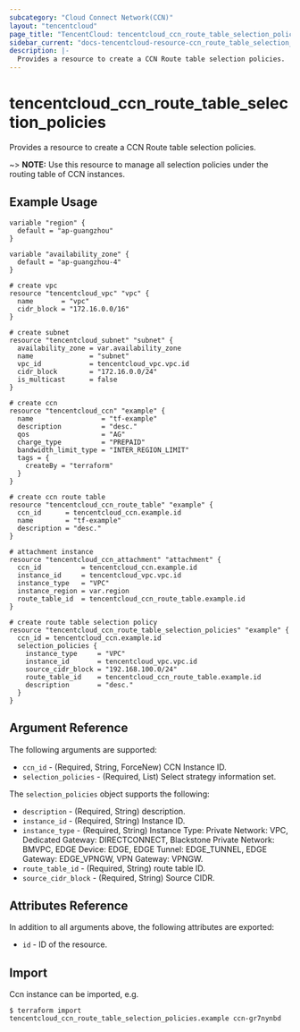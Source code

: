 ```yaml
---
subcategory: "Cloud Connect Network(CCN)"
layout: "tencentcloud"
page_title: "TencentCloud: tencentcloud_ccn_route_table_selection_policies"
sidebar_current: "docs-tencentcloud-resource-ccn_route_table_selection_policies"
description: |-
  Provides a resource to create a CCN Route table selection policies.
---
```


# tencentcloud_ccn_route_table_selection_policies

Provides a resource to create a CCN Route table selection policies.

~> **NOTE:** Use this resource to manage all selection policies under the routing table of CCN instances.

## Example Usage

```hcl
variable "region" {
  default = "ap-guangzhou"
}

variable "availability_zone" {
  default = "ap-guangzhou-4"
}

# create vpc
resource "tencentcloud_vpc" "vpc" {
  name       = "vpc"
  cidr_block = "172.16.0.0/16"
}

# create subnet
resource "tencentcloud_subnet" "subnet" {
  availability_zone = var.availability_zone
  name              = "subnet"
  vpc_id            = tencentcloud_vpc.vpc.id
  cidr_block        = "172.16.0.0/24"
  is_multicast      = false
}

# create ccn
resource "tencentcloud_ccn" "example" {
  name                 = "tf-example"
  description          = "desc."
  qos                  = "AG"
  charge_type          = "PREPAID"
  bandwidth_limit_type = "INTER_REGION_LIMIT"
  tags = {
    createBy = "terraform"
  }
}

# create ccn route table
resource "tencentcloud_ccn_route_table" "example" {
  ccn_id      = tencentcloud_ccn.example.id
  name        = "tf-example"
  description = "desc."
}

# attachment instance
resource "tencentcloud_ccn_attachment" "attachment" {
  ccn_id          = tencentcloud_ccn.example.id
  instance_id     = tencentcloud_vpc.vpc.id
  instance_type   = "VPC"
  instance_region = var.region
  route_table_id  = tencentcloud_ccn_route_table.example.id
}

# create route table selection policy
resource "tencentcloud_ccn_route_table_selection_policies" "example" {
  ccn_id = tencentcloud_ccn.example.id
  selection_policies {
    instance_type     = "VPC"
    instance_id       = tencentcloud_vpc.vpc.id
    source_cidr_block = "192.168.100.0/24"
    route_table_id    = tencentcloud_ccn_route_table.example.id
    description       = "desc."
  }
}
```

## Argument Reference

The following arguments are supported:

* `ccn_id` - (Required, String, ForceNew) CCN Instance ID.
* `selection_policies` - (Required, List) Select strategy information set.

The `selection_policies` object supports the following:

* `description` - (Required, String) description.
* `instance_id` - (Required, String) Instance ID.
* `instance_type` - (Required, String) Instance Type: Private Network: VPC, Dedicated Gateway: DIRECTCONNECT, Blackstone Private Network: BMVPC, EDGE Device: EDGE, EDGE Tunnel: EDGE_TUNNEL, EDGE Gateway: EDGE_VPNGW, VPN Gateway: VPNGW.
* `route_table_id` - (Required, String) route table ID.
* `source_cidr_block` - (Required, String) Source CIDR.

## Attributes Reference

In addition to all arguments above, the following attributes are exported:

* `id` - ID of the resource.



## Import

Ccn instance can be imported, e.g.

```
$ terraform import tencentcloud_ccn_route_table_selection_policies.example ccn-gr7nynbd
```


